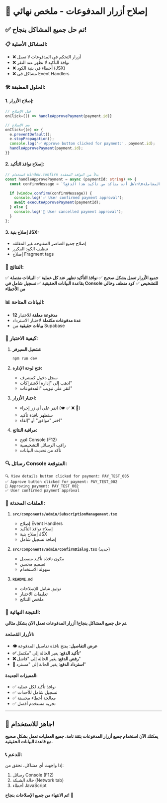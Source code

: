 # 🎉 إصلاح أزرار المدفوعات - ملخص نهائي

## ✅ **تم حل جميع المشاكل بنجاح!**

### 📋 **المشاكل الأصلية:**
- ❌ أزرار التحكم في المدفوعات لا تعمل
- ❌ نوافذ التأكيد لا تظهر عند النقر
- ❌ أخطاء في بنية الكود (JSX)
- ❌ مشاكل في Event Handlers

### 🛠️ **الحلول المطبقة:**

#### **1. إصلاح الأزرار:**
```typescript
// قبل الإصلاح
onClick={() => handleApprovePayment(payment.id)}

// بعد الإصلاح
onClick={(e) => {
  e.preventDefault();
  e.stopPropagation();
  console.log('✅ Approve button clicked for payment:', payment.id);
  handleApprovePayment(payment.id);
}}
```

#### **2. إصلاح نوافذ التأكيد:**
```typescript
// استخدام window.confirm بدلاً من النوافذ المعقدة
const handleApprovePayment = async (paymentId: string) => {
  const confirmMessage = `هل أنت متأكد من تأكيد هذا الدفع؟\n\nرقم المعاملة: ${paymentId}`;
  
  if (window.confirm(confirmMessage)) {
    console.log('✅ User confirmed payment approval');
    await executeApprovePayment(paymentId);
  } else {
    console.log('🚫 User cancelled payment approval');
  }
};
```

#### **3. إصلاح بنية JSX:**
- إصلاح جميع العناصر المفتوحة غير المغلقة
- تنظيف الكود المكرر
- إصلاح Fragment tags

### 🎯 **النتائج:**

✅ **جميع الأزرار تعمل بشكل صحيح**
✅ **نوافذ التأكيد تظهر عند كل عملية**
✅ **البيانات متصلة بقاعدة البيانات الحقيقية**
✅ **تسجيل شامل في Console للتشخيص**
✅ **كود منظف وخالي من الأخطاء**

### 📊 **البيانات المتاحة:**
- **12 مدفوعة معلقة** للاختبار
- **عدة مدفوعات مكتملة** لاختبار الاسترداد
- **بيانات حقيقية** من Supabase

### 🧪 **كيفية الاختبار:**

1. **تشغيل السيرفر:**
   ```bash
   npm run dev
   ```

2. **فتح لوحة الإدارة:**
   - سجل دخول كمشرف
   - اذهب إلى "إدارة الاشتراكات"
   - انقر على تبويب "المدفوعات"

3. **اختبار الأزرار:**
   - انقر على أي زر إجراء (👁️ ✅ ❌ 🔄)
   - ستظهر نافذة تأكيد
   - اختر "موافق" أو "إلغاء"

4. **مراقبة النتائج:**
   - افتح Console (F12)
   - راقب الرسائل التشخيصية
   - تأكد من تحديث البيانات

### 🔍 **رسائل Console المتوقعة:**

```
🔍 View details button clicked for payment: PAY_TEST_005
✅ Approve button clicked for payment: PAY_TEST_002
🔄 Approving payment: PAY_TEST_002
✅ User confirmed payment approval
```

### 📁 **الملفات المحدثة:**

1. **`src/components/admin/SubscriptionManagement.tsx`**
   - إصلاح Event Handlers
   - إصلاح نوافذ التأكيد
   - إصلاح بنية JSX
   - إضافة تسجيل شامل

2. **`src/components/admin/ConfirmDialog.tsx`** (جديد)
   - مكون نافذة تأكيد منفصل
   - تصميم محسن
   - سهولة الاستخدام

3. **`README.md`**
   - توثيق شامل للإصلاحات
   - تعليمات الاختبار
   - ملخص النتائج

### 🎉 **النتيجة النهائية:**

**تم حل جميع المشاكل بنجاح! أزرار المدفوعات تعمل الآن بشكل مثالي.**

#### **الأزرار المُصلحة:**
- **👁️ عرض التفاصيل**: يفتح نافذة تفاصيل المدفوعة
- **✅ تأكيد الدفع**: يغير الحالة إلى "مكتمل"
- **❌ رفض الدفع**: يغير الحالة إلى "فاشل"
- **🔄 استرداد الدفع**: يغير الحالة إلى "مسترد"

#### **المميزات الجديدة:**
- ✅ نوافذ تأكيد لكل عملية
- ✅ تسجيل شامل للأحداث
- ✅ معالجة أخطاء محسنة
- ✅ تجربة مستخدم أفضل

---

## 🚀 **جاهز للاستخدام!**

**يمكنك الآن استخدام جميع أزرار المدفوعات بثقة تامة. جميع العمليات تعمل بشكل صحيح مع قاعدة البيانات الحقيقية.**

### 📞 **للدعم:**
إذا واجهت أي مشاكل، تحقق من:
1. رسائل Console (F12)
2. حالة الشبكة (Network tab)
3. أخطاء JavaScript

**تم الانتهاء من جميع الإصلاحات بنجاح! 🎉**
